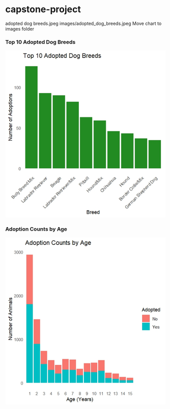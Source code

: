 # capstone-project


adopted dog breeds.jpeg
images/adopted_dog_breeds.jpeg
Move chart to images folder


###  Top 10 Adopted Dog Breeds
![Top 10 Adopted Dog Breeds](adopted%20dog%20breeds.jpeg)

###  Adoption Counts by Age
![Adoption Counts by Age](age%20counts.jpeg)

